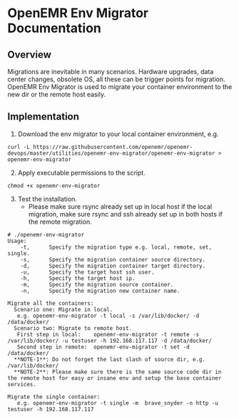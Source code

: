 # OpenEMR Env Migrator Documentation

## Overview

Migrations are inevitable in many scenarios. Hardware upgrades, data center changes, obsolete OS, all these can be trigger points for migration. OpenEMR Env Migrator is used to migrate your container environment to the new dir or the remote host easily.

## Implementation

1. Download the env migrator to your local container environment, e.g.

```
curl -L https://raw.githubusercontent.com/openemr/openemr-devops/master/utilities/openemr-env-migrator/openemr-env-migrator > openemr-env-migrator
```

2. Apply executable permissions to the script. 

```
chmod +x openemr-env-migrator
```

3. Test the installation.
    - Please make sure rsync already set up in local host if the local migration,  make sure rsync and ssh already set up in both hosts if the remote migration.
```
# ./openemr-env-migrator
Usage:
    -t,      Specify the migration type e.g. local, remote, set, single.
    -s,      Specify the migration container source directory.
    -d,      Specify the migration container target directory.
    -u,      Specify the target host ssh user.
    -h,      Specify the target host ip.
    -m,      Specify the migration source container.
    -n,      Specify the migration new container name.

Migrate all the containers:
  Scenario one: Migrate in local.
   e.g. openemr-env-migrator -t local -s /var/lib/docker/ -d /data/docker/
  Scenario two: Migrate to remote host.
   First step in local:    openemr-env-migrator -t remote -s /var/lib/docker/ -u testuser -h 192.168.117.117 -d /data/docker/
   Second step in remote:  openemr-env-migrator -t set -d /data/docker/
  **NOTE-1**: Do not forget the last slash of source dir, e.g. /var/lib/docker/
  **NOTE-2**: Please make sure there is the same source code dir in the remote host for easy or insane env and setup the base container services.

Migrate the single container:
   e.g. openemr-env-migrator -t single -m  brave_snyder -n http -u testuser -h 192.168.117.117
```
